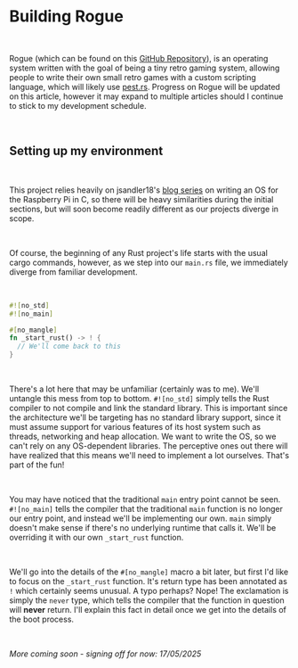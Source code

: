 # Building Rogue
<br>

Rogue (which can be found on this [GitHub Repository](https://github.com/justanotherbyte/rogue)), is an operating system written with the goal of being a tiny retro gaming system, allowing people to write their own small retro games with a custom scripting language, which will likely use [pest.rs](https://pest.rs).
Progress on Rogue will be updated on this article, however it may expand to multiple articles should I continue to stick to my development schedule.

<br>

## Setting up my environment
<br>

This project relies heavily on jsandler18's [blog series](https://jsandler18.github.io/tutorial/dev-env.html) on writing an OS for the Raspberry Pi in C, so there will be heavy similarities during the initial sections, but will soon become readily different as our projects diverge in scope.

<br>

Of course, the beginning of any Rust project's life starts with the usual cargo commands, however, as we step into our `main.rs` file, we immediately diverge from familiar development.

<br>

```rust
#![no_std]
#![no_main]

#[no_mangle]
fn _start_rust() -> ! {
  // We'll come back to this
}
```

<br>

There's a lot here that may be unfamiliar (certainly was to me). We'll untangle this mess from top to bottom. `#![no_std]` simply tells the Rust compiler to not compile and link the standard library. This is important since the architecture we'll be targeting has no standard library support, since it must assume support for various features of its host system such as threads, networking and heap allocation. We want to write the OS, so we can't rely on any OS-dependent libraries. The perceptive ones out there will have realized that this means we'll need to implement a lot ourselves. That's part of the fun!

<br>

You may have noticed that the traditional `main` entry point cannot be seen. `#![no_main]` tells the compiler that the traditional `main` function is no longer our entry point, and instead we'll be implementing our own. `main` simply doesn't make sense if there's no underlying runtime that calls it. We'll be overriding it with our own `_start_rust` function.

<br>

We'll go into the details of the `#[no_mangle]` macro a bit later, but first I'd like to focus on the `_start_rust` function. It's return type has been annotated as `!` which certainly seems unusual. A typo perhaps? Nope! The exclamation is simply the `never` type, which tells the compiler that the function in question will **never** return. I'll explain this fact in detail once we get into the details of the boot process.

<br>

*More coming soon - signing off for now: 17/05/2025*